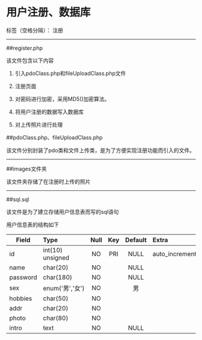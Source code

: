 ﻿# 用户注册、数据库

标签（空格分隔）： 注册

---

##register.php

该文件包含以下内容

 1. 引入pdoClass.php和fileUploadClass.php文件

 2. 注册页面

 3. 对密码进行加密，采用MD5()加密算法。

 4. 将用户注册的数据写入数据库

 5. 对上传照片进行处理


##pdoClass.php、fileUploadClass.php

该文件分别封装了pdo类和文件上传类，是为了方便实现注册功能而引入的文件。


------

##images文件夹

该文件夹存储了在注册时上传的照片


------

##sql.sql

该文件是为了建立存储用户信息表而写的sql语句


用户信息表的结构如下

| Field    | Type              | Null | Key | Default | Extra          |
| --------   | :-----  | :----:  |:----:|:----:|:-----|
| id       | int(10) unsigned  | NO   | PRI | NULL    | auto_increment |
| name     | char(20)          | NO   |     | NULL    |                |
| password | char(180)         | NO   |     | NULL    |                |
| sex      | enum('男','女')   | NO   |     | 男      |                |
| hobbies  | char(50)          | NO   |     |         |                |
| addr     | char(20)          | NO   |     |         |                |
| photo    | char(80)          | NO   |     |         |                |
| intro    | text              | NO   |     | NULL    |                |




